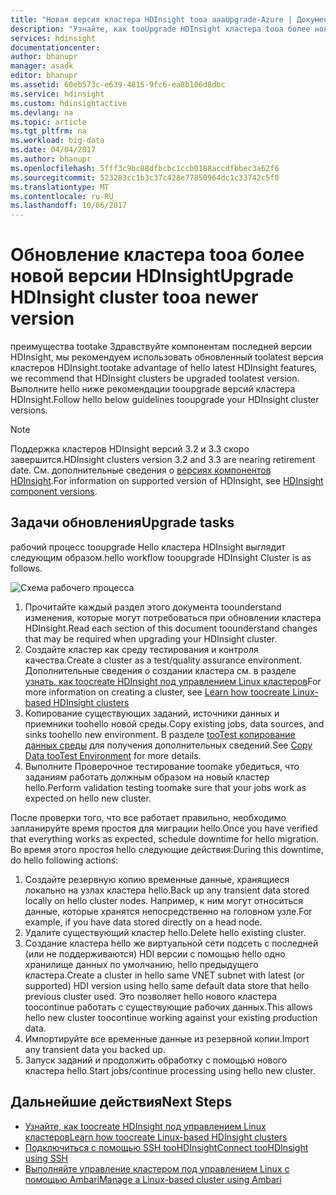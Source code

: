 ```yaml
---
title: "Новая версия кластера HDInsight tooa aaaUpgrade-Azure | Документы Microsoft"
description: "Узнайте, как tooUpgrade HDInsight кластера tooa более новой версии."
services: hdinsight
documentationcenter: 
author: bhanupr
manager: asadk
editor: bhanupr
ms.assetid: 60eb573c-e639-4815-9fc6-ea8b106d8dbc
ms.service: hdinsight
ms.custom: hdinsightactive
ms.devlang: na
ms.topic: article
ms.tgt_pltfrm: na
ms.workload: big-data
ms.date: 04/04/2017
ms.author: bhanupr
ms.openlocfilehash: 5fff3c9bc88dfbcbc1ccb0188accdfbbec3a62f6
ms.sourcegitcommit: 523283cc1b3c37c428e77850964dc1c33742c5f0
ms.translationtype: MT
ms.contentlocale: ru-RU
ms.lasthandoff: 10/06/2017
---
```

# <a name="upgrade-hdinsight-cluster-tooa-newer-version"></a><span data-ttu-id="c6ab2-103">Обновление кластера tooa более новой версии HDInsight</span><span class="sxs-lookup"><span data-stu-id="c6ab2-103">Upgrade HDInsight cluster tooa newer version</span></span>
<span data-ttu-id="c6ab2-104">преимущества tootake Здравствуйте компонентам последней версии HDInsight, мы рекомендуем использовать обновленный toolatest версия кластеров HDInsight.</span><span class="sxs-lookup"><span data-stu-id="c6ab2-104">tootake advantage of hello latest HDInsight features, we recommend that HDInsight clusters be upgraded toolatest version.</span></span> <span data-ttu-id="c6ab2-105">Выполните hello ниже рекомендации tooupgrade версий кластера HDInsight.</span><span class="sxs-lookup"><span data-stu-id="c6ab2-105">Follow hello below guidelines tooupgrade your HDInsight cluster versions.</span></span>

> [!NOTE]
> <span data-ttu-id="c6ab2-106">Поддержка кластеров HDInsight версий 3.2 и 3.3 скоро завершится.</span><span class="sxs-lookup"><span data-stu-id="c6ab2-106">HDInsight clusters version 3.2 and 3.3 are nearing retirement date.</span></span> <span data-ttu-id="c6ab2-107">См. дополнительные сведения о [версиях компонентов HDInsight](hdinsight-component-versioning.md#supported-hdinsight-versions).</span><span class="sxs-lookup"><span data-stu-id="c6ab2-107">For information on supported version of HDInsight, see [HDInsight component versions](hdinsight-component-versioning.md#supported-hdinsight-versions).</span></span>
>
>

## <a name="upgrade-tasks"></a><span data-ttu-id="c6ab2-108">Задачи обновления</span><span class="sxs-lookup"><span data-stu-id="c6ab2-108">Upgrade tasks</span></span>
<span data-ttu-id="c6ab2-109">рабочий процесс tooupgrade Hello кластера HDInsight выглядит следующим образом.</span><span class="sxs-lookup"><span data-stu-id="c6ab2-109">hello workflow tooupgrade HDInsight Cluster is as follows.</span></span>

![Схема рабочего процесса](./media/hdinsight-upgrade-cluster/upgrade-workflow.png)

1. <span data-ttu-id="c6ab2-111">Прочитайте каждый раздел этого документа toounderstand изменения, которые могут потребоваться при обновлении кластера HDInsight.</span><span class="sxs-lookup"><span data-stu-id="c6ab2-111">Read each section of this document toounderstand changes that may be required when upgrading your HDInsight cluster.</span></span>
2. <span data-ttu-id="c6ab2-112">Создайте кластер как среду тестирования и контроля качества.</span><span class="sxs-lookup"><span data-stu-id="c6ab2-112">Create a cluster as a test/quality assurance environment.</span></span> <span data-ttu-id="c6ab2-113">Дополнительные сведения о создании кластера см. в разделе [узнать, как toocreate HDInsight под управлением Linux кластеров](hdinsight-hadoop-provision-linux-clusters.md)</span><span class="sxs-lookup"><span data-stu-id="c6ab2-113">For more information on creating a cluster, see [Learn how toocreate Linux-based HDInsight clusters](hdinsight-hadoop-provision-linux-clusters.md)</span></span>
3. <span data-ttu-id="c6ab2-114">Копирование существующих заданий, источники данных и приемники toohello новой среды.</span><span class="sxs-lookup"><span data-stu-id="c6ab2-114">Copy existing jobs, data sources, and sinks toohello new environment.</span></span> <span data-ttu-id="c6ab2-115">В разделе [tooTest копирование данных среды](hdinsight-migrate-from-windows-to-linux.md#copy-data-to-the-test-environment) для получения дополнительных сведений.</span><span class="sxs-lookup"><span data-stu-id="c6ab2-115">See [Copy Data tooTest Environment](hdinsight-migrate-from-windows-to-linux.md#copy-data-to-the-test-environment) for more details.</span></span>
4. <span data-ttu-id="c6ab2-116">Выполните Проверочное тестирование toomake убедиться, что заданиям работать должным образом на новый кластер hello.</span><span class="sxs-lookup"><span data-stu-id="c6ab2-116">Perform validation testing toomake sure that your jobs work as expected on hello new cluster.</span></span>


<span data-ttu-id="c6ab2-117">После проверки того, что все работает правильно, необходимо запланируйте время простоя для миграции hello.</span><span class="sxs-lookup"><span data-stu-id="c6ab2-117">Once you have verified that everything works as expected, schedule downtime for hello migration.</span></span> <span data-ttu-id="c6ab2-118">Во время этого простоя hello следующие действия:</span><span class="sxs-lookup"><span data-stu-id="c6ab2-118">During this downtime, do hello following actions:</span></span>

1.  <span data-ttu-id="c6ab2-119">Создайте резервную копию временные данные, хранящиеся локально на узлах кластера hello.</span><span class="sxs-lookup"><span data-stu-id="c6ab2-119">Back up any transient data stored locally on hello cluster nodes.</span></span> <span data-ttu-id="c6ab2-120">Например, к ним могут относиться данные, которые хранятся непосредственно на головном узле.</span><span class="sxs-lookup"><span data-stu-id="c6ab2-120">For example, if you have data stored directly on a head node.</span></span>
2.  <span data-ttu-id="c6ab2-121">Удалите существующий кластер hello.</span><span class="sxs-lookup"><span data-stu-id="c6ab2-121">Delete hello existing cluster.</span></span>
3.  <span data-ttu-id="c6ab2-122">Создание кластера hello же виртуальной сети подсеть с последней (или не поддерживаются) HDI версии с помощью hello одно хранилище данных по умолчанию, hello предыдущего кластера.</span><span class="sxs-lookup"><span data-stu-id="c6ab2-122">Create a cluster in hello same VNET subnet with latest (or supported) HDI version using hello same default data store that hello previous cluster used.</span></span> <span data-ttu-id="c6ab2-123">Это позволяет hello нового кластера toocontinue работать с существующие рабочих данных.</span><span class="sxs-lookup"><span data-stu-id="c6ab2-123">This allows hello new cluster toocontinue working against your existing production data.</span></span>
4.  <span data-ttu-id="c6ab2-124">Импортируйте все временные данные из резервной копии.</span><span class="sxs-lookup"><span data-stu-id="c6ab2-124">Import any transient data you backed up.</span></span>
5.  <span data-ttu-id="c6ab2-125">Запуск заданий и продолжить обработку с помощью нового кластера hello.</span><span class="sxs-lookup"><span data-stu-id="c6ab2-125">Start jobs/continue processing using hello new cluster.</span></span>

## <a name="next-steps"></a><span data-ttu-id="c6ab2-126">Дальнейшие действия</span><span class="sxs-lookup"><span data-stu-id="c6ab2-126">Next Steps</span></span>
* [<span data-ttu-id="c6ab2-127">Узнайте, как toocreate HDInsight под управлением Linux кластеров</span><span class="sxs-lookup"><span data-stu-id="c6ab2-127">Learn how toocreate Linux-based HDInsight clusters</span></span>](hdinsight-hadoop-provision-linux-clusters.md)
* [<span data-ttu-id="c6ab2-128">Подключиться с помощью SSH tooHDInsight</span><span class="sxs-lookup"><span data-stu-id="c6ab2-128">Connect tooHDInsight using SSH</span></span>](hdinsight-hadoop-linux-use-ssh-unix.md)
* [<span data-ttu-id="c6ab2-129">Выполняйте управление кластером под управлением Linux с помощью Ambari</span><span class="sxs-lookup"><span data-stu-id="c6ab2-129">Manage a Linux-based cluster using Ambari</span></span>](hdinsight-hadoop-manage-ambari.md)

